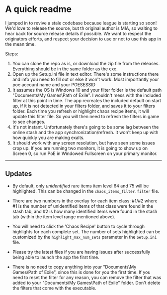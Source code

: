 # A quick readme
I jumped in to revive a stale codebase because league is starting so soon! We'd love to release the source, but th original author is MIA, so waiting to hear back for source release details if possible. We want to respect the originators efforts, and respect your decision to use or not to use this app in the mean time.

Steps:
1) You can clone the repo as is, or download the zip file from the releases. Everything should be in the same folder as the exe.
2) Open up the Setup.ini file in text editor. There's some instructions there and info you need to fill out or else it won't work. Most importantly your poe account name and your POESESSID
3) It assumes the OS is Windows 10 and your filter folder is the default path "Documents\My Games\Path of Exile". I wouldn't mess with the included filter at this point in time. The app recreates the included default on start up, if it is not detected in your filters folder, and saves it to your filters folder. Each time you refresh or highlight chaos recipe items, it will update this filter file. So you will then need to refresh the filters in game to see changes.
4) It's not instant. Unfortunately there's going to be some lag between the online stash and the app synchronization/refresh. It won't keep up with how quickly you are making exalts.
5) It should work with any screen resolution, but have seen some issues crop up. If you are running two monitors, it is going to show up on Screen 0, so run PoE in Windowed Fullscreen on your primary monitor.

----
Updates
-----

* By default, only *unidentified* rare items item level 64 and 75 will be highlighted. This can be changed in the `chaos_items_filter.filter` file.

* There are two numbers in the overlay for each item class: #1/#2 where #1 is the number of unidentified items of that class were found in the stash tab, and #2 is how many identified items were found in the stash tab (within the item level range mentioned above).

* You will need to click the 'Chaos Recipe' button to cycle through highlights for each complete set. The number of sets highlighted can be customized by the `highlight_max_num_sets` parameter in the `Setup.ini` file.

* Please try the latest files if you are having issues after successfully being able to launch the app the first time.

* There is no need to copy anything into your "Documents\My Games\Path of Exile\", since this is done for you the first time. If you need to reset the filter for any reason, you can remove the filter that was added to your "Documents\My Games\Path of Exile\" folder. Don't delete the filters that come with the executable.
